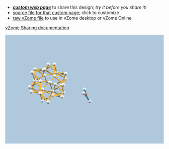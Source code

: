 
 - [***custom web page***][post] to share this design; *try it before you share it!*
 - [source file for that custom page][source]; click to customize
 - [raw vZome file][raw] to use in vZome desktop or vZome Online

[vZome Sharing documentation](https://vzome.github.io/vzome/sharing.html#how-it-works)

![Image](<Shihan-demo.png>)


[post]: <https://vorth.github.io/vzome-sharing/2022/04/10/Shihan-demo-15-51-44.html>
[source]: <https://github.com/vorth/vzome-sharing/edit/main/_posts/2022-04-10-Shihan-demo-15-51-44.md>
[raw]: <https://raw.githubusercontent.com/vorth/vzome-sharing/main/2022/04/10/15-51-44-Shihan-demo/Shihan-demo.vZome>